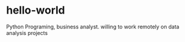 # hello-world
Python Programing, business analyst.
willing to work remotely on data analysis projects
